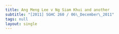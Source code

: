 ```yaml
---
title: Ang Meng Lee v Ng Siam Khui and another
subtitle: "[2011] SGHC 260 / 06\_December\_2011"
tags: null
layout: single
---
```


